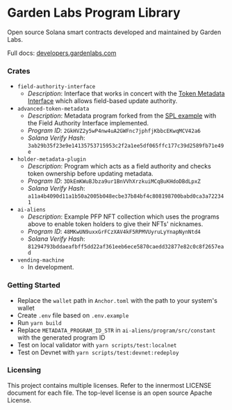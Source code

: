 # Garden Labs Program Library

Open source Solana smart contracts developed and maintained by Garden Labs.

Full docs: <a href="https://developers.gardenlabs.com/">developers.gardenlabs.com</a>

### Crates

- `field-authority-interface`
  - *Description*: Interface that works in concert with the <a href="https://forum.solana.com/t/srfc-00017-token-metadata-interface/283">Token Metadata Interface</a> which allows field-based update authority.
- `advanced-token-metadata`
  - *Description*: Metadata program forked from the <a href="https://github.com/solana-labs/solana-program-library/tree/master/token-metadata/example">SPL example</a> with the Field Authority Interface implemented.
  - *Program ID*: `2GkHVZ2y5wP4nw4uA2GWFnc7jphfjKbbcEKwqMCV42a6`
  - *Solana Verify Hash*: `3ab29b35f23e9e14135753715953c2f2a1ee5df065ffc177c39d2589fb71e49e`
- `holder-metadata-plugin`
  - *Description*: Program which acts as a field authority and checks token ownership before updating metadata.
  - *Program ID*: `3DkEmKWuBJbza9ur1BnVVhXrzkuiMCqBuKHdoDBdLpxZ`
  - *Solana Verify Hash*: `a11a4b4090d11a1b50a2005b048ecbe37b84bf4c808198700babd0ca3a722341`
- `ai-aliens`
  - *Description*: Example PFP NFT collection which uses the programs above to enable token holders to give their NFTs' nicknames.
  - *Program ID*: `48MKwUN9uxxGrFCzXAV4kF5RPMVUyruLyYnapNynNtd4`
  - *Solana Verify Hash*: `81294793bddaeafbff5dd22af361eeb6ece5870caedd32877e82c0c8f2657ead`
- `vending-machine`
  - In development.

### Getting Started

- Replace the `wallet` path in `Anchor.toml` with the path to your system's wallet
- Create `.env` file based on `.env.example`
- Run `yarn build`
- Replace `METADATA_PROGRAM_ID_STR` in `ai-aliens/program/src/constant` with the generated program ID
- Test on local validator with `yarn scripts/test:localnet`
- Test on Devnet with `yarn scripts/test:devnet:redeploy`

### Licensing

This project contains multiple licenses. Refer to the innermost LICENSE document for each file. The top-level license is an open source Apache License.
